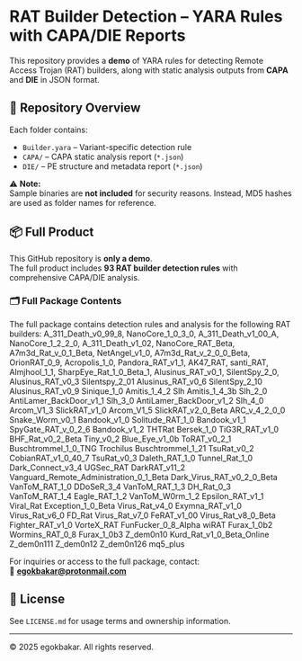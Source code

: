 # RAT Builder Detection – YARA Rules with CAPA/DIE Reports

This repository provides a **demo** of YARA rules for detecting Remote Access Trojan (RAT) builders, along with static analysis outputs from **CAPA** and **DIE** in JSON format.

## 📂 Repository Overview
Each folder contains:
- `Builder.yara` – Variant-specific detection rule
- `CAPA/` – CAPA static analysis report (`*.json`)
- `DIE/` – PE structure and metadata report (`*.json`)

⚠️ **Note:**  
Sample binaries are **not included** for security reasons. Instead, MD5 hashes are used as folder names for reference.

## 📦 Full Product
This GitHub repository is **only a demo**.  
The full product includes **93 RAT builder detection rules** with comprehensive CAPA/DIE analysis.  

### 🗂 Full Package Contents
The full package contains detection rules and analysis for the following RAT builders:
 A_311_Death_v0_99_8,          NanoCore_1_0_3_0,
 A_311_Death_v1_00_A,          NanoCore_1_2_2_0,
 A_311_Death_v1_02,            NanoCore_RAT_Beta,
 A7m3d_Rat_v_0_1_Beta,         NetAngel_v1_0,
 A7m3d_Rat_v_2_0_0_Beta,       OrionRAT_0_9,
 Acropolis_1_0,                Pandora_RAT_v1_1,
 AK47_RAT,                     santi_RAT,
 Almjhool_1_1,                 SharpEye_Rat_1_0_Beta_1,
 Alusinus_RAT_v0_1,            SilentSpy_2_0,
 Alusinus_RAT_v0_3            Silentspy_2_01
 Alusinus_RAT_v0_6            SilentSpy_2_10
 Alusinus_RAT_v0_9            Sinique_1_0
 Amitis_1_4_2                 Slh
 Amitis_1_4_3b                Slh_2_0
 AntiLamer_BackDoor_v1_1      Slh_3_0
 AntiLamer_BackDoor_v1_2      Slh_4_0
 Arcom_V1_3                   SlickRAT_v1_0
 Arcom_V1_5                   SlickRAT_v2_0_Beta
 ARC_v_4_2_0_0                Snake_Worm_v0_1
 Bandook_v1_0                 Solitude_RAT_1_0
 Bandook_v1_1                 SpyGate_RAT_v_0_2_6
 Bandook_v1_2                 THTRat
 Bersek_1_0                   TiG3R_RAT_v1_0
 BHF_Rat_v0_2_Beta            Tiny_v0_2
 Blue_Eye_v1_0b               ToRAT_v0_2_1
 Buschtrommel_1_0_TNG         Trochilus
 Buschtrommel_1_21            TsuRat_v0_2
 CobianRAT_v1_0_40_7          TsuRat_v0_3
 Daleth_RAT_1_0               Tunnel_Rat_1_0
 Dark_Connect_v3_4            UGSec_RAT
 DarkRAT_v11_2                Vanguard_Remote_Administration_0_1_Beta
 Dark_Virus_RAT_v0_2_0_Beta   VanToM_RAT_1_0
 DDoSeR_3_4                   VanToM_RAT_1_3
 DH_Rat_0_3                   VanToM_RAT_1_4
 Eagle_RAT_1_2                VanToM_W0rm_1_2
 Epsilon_RAT_v1_1             Viral_Rat
 Exception_1_0_Beta           Virus_Rat_v4_0
 Exymna_RAT_v1_0              Virus_Rat_v6_0
 FD_Rat                       Virus_Rat_v7_0
 FeRAT_v1_00                  Virus_Rat_v8_0_Beta
 Fighter_RAT_v1_0             VorteX_RAT
 FunFucker_0_8_Alpha          wiRAT
 Furax_1_0b2                  Wormins_RAT_0_8
 Furax_1_0b3                  Z_dem0n10
 Kurd_Rat_v1_0_Beta_Online    Z_dem0n111
 Z_dem0n12                    Z_dem0n126
 mq5_plus



For inquiries or access to the full package, contact:  
📧 **egokbakar@protonmail.com**

## 🔑 License
See `LICENSE.md` for usage terms and ownership information.

---

© 2025 egokbakar. All rights reserved.
